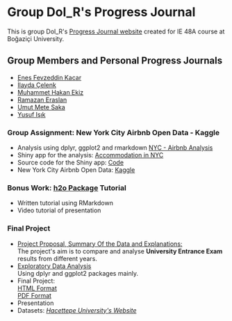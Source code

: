 # Group Dol_R's Progress Journal

This is group Dol_R's [Progress Journal website](https://pjournal.github.io/boun01g-dol-r/) created for IE 48A course at Boğaziçi University. 

## Group Members and Personal Progress Journals
- [Enes Fevzeddin Kacar](https://pjournal.github.io/boun01-enesfkacar/)
- [İlayda Çelenk](https://pjournal.github.io/boun01-ilaydacelenk/)
- [Muhammet Hakan Ekiz](https://pjournal.github.io/boun01-Hakanekiz/)
- [Ramazan Eraslan](https://pjournal.github.io/boun01-ramazaneraslan/)
- [Umut Mete Saka](https://pjournal.github.io/boun01-metesaka/)
- [Yusuf Işık](https://pjournal.github.io/boun01-yusufisik1/)

### Group Assignment: New York City Airbnb Open Data - Kaggle
- Analysis using dplyr, ggplot2 and rmarkdown
[NYC - Airbnb Analysis](https://pjournal.github.io/boun01g-dol-r/NYC_assignment/group_assignment.html)
- Shiny app for the analysis: [Accommodation in NYC](https://ilaydacelenk.shinyapps.io/NYC_assignment/)
- Source code for the Shiny app: [Code](NYC_assignment/app.R)
- New York City Airbnb Open Data: [Kaggle](https://www.kaggle.com/dgomonov/new-york-city-airbnb-open-data)

### Bonus Work: [h2o Package](https://cran.r-project.org/web/packages/h2o/index.html) Tutorial
- Written tutorial using RMarkdown
- Video tutorial of presentation


### Final Project
- [Project Proposal, Summary Of the Data and Explanations:](https://pjournal.github.io/boun01g-dol-r/uni_exam_project/Project_Proposal.html)
<br>The project's aim is to compare and analyse **University Entrance Exam** results from different years. 
- [Exploratory Data Analysis](https://pjournal.github.io/boun01g-dol-r/uni_exam_project/uni_exam_project.html)
<br> Using dplyr and ggplot2 packages mainly.
- Final Project: 
<br>[HTML Format](https://pjournal.github.io/boun01g-dol-r/uni_exam_project/uni_exam_project_final.html)
<br> [PDF Format](https://pjournal.github.io/boun01g-dol-r/uni_exam_project/uni_exam_project_final.pdf)
- Presentation
- Datasets: [*Hacettepe University's Website*](http://web.ee.hacettepe.edu.tr/osym)

